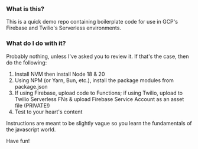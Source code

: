 ### What is this?
This is a quick demo repo containing boilerplate code 
for use in GCP's Firebase and Twilio's Serverless environments.

### What do I do with it?
Probably nothing, unless I've asked you to review it.
If that's the case, then do the following:
1. Install NVM then install Node 18 & 20
2. Using NPM (or Yarn, Bun, etc.), install the package modules from package.json
3. If using Firebase, upload code to Functions; if using Twilio, upload to Twilio Serverless FNs & upload Firebase 
   Service Account as an asset file (PRIVATE!)
4. Test to your heart's content

Instructions are meant to be slightly vague so you learn the fundamentals of the javascript world.

Have fun!